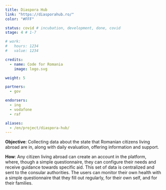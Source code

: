 ```yaml
---
title: Diaspora Hub
link: "https://diasporahub.ro/"
color: "#FFF"

status: covid # incubation, development, done, covid
stage: 4 # 1-7

# work:
#   hours: 1234
#   value: 1234

credits:
  - name: Code for Romania
    image: logo.svg

weight: 5

partners:
  - gov

endorsers:
  - ing
  - vodafone
  - raf

aliases:
  - /en/project/diaspora-hub/
---
```


**Objective**: Collecting data about the state that Romanian citizens living abroad are in, along with daily evaluation, offering information and support.

**How**: Any citizen living abroad can create an account in the platform, where, though a simple questionnaire, they can configure their needs and receive guidance towards specific aid. This set of data is centralized and sent to the consular authorities. The users can monitor their own health with a simple questionnaire that they fill out regularly, for their own self, and for their families. 
